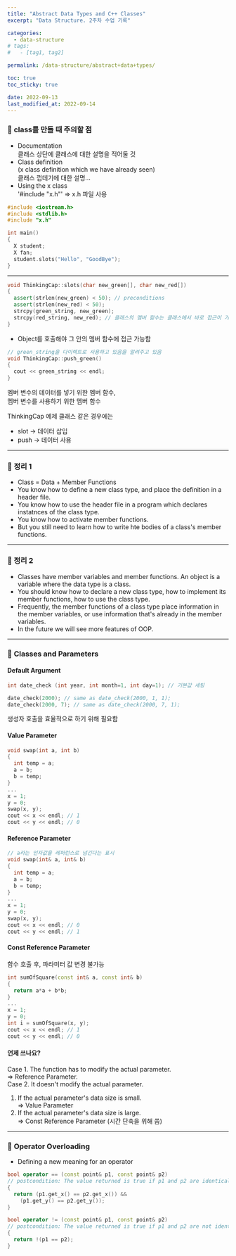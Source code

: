 ```yaml
---
title: "Abstract Data Types and C++ Classes"
excerpt: "Data Structure. 2주차 수업 기록"

categories:
  - data-structure
# tags:
#   - [tag1, tag2]

permalink: /data-structure/abstract+data+types/

toc: true
toc_sticky: true

date: 2022-09-13
last_modified_at: 2022-09-14
---
```

 
### 🧩 <b>class를 만들 때 주의할 점</b>
* Documentation <br>
클래스 상단에 클래스에 대한 설명을 적어둘 것
* Class definition <br>
(x class definition which we have already seen) <br>
클래스 껍데기에 대한 설명...
* Using the x class <br>
'#include "x.h"' => x.h 파일 사용 <br>

``` c++
#include <iostream.h>
#include <stdlib.h>
#include "x.h"

int main()
{
  X student;
  X fan;
  student.slots("Hello", "GoodBye");
}
```
---
 
``` c++
void ThinkingCap::slots(char new_green[], char new_red[])
{
  assert(strlen(new_green) < 50); // preconditions
  assert(strlen(new_red) < 50);
  strcpy(green_string, new_green);
  strcpy(red_string, new_red); // 클래스의 멤버 함수는 클래스에서 바로 접근이 가능
}
```
* Object를 호출해야 그 안의 멤버 함수에 접근 가능함

``` c++
// green_string을 다이렉트로 사용하고 있음을 알려주고 있음
void ThinkingCap::push_green()
{
  cout << green_string << endl;
}
```

멤버 변수의 데이터를 넣기 위한 멤버 함수, <br>
멤버 변수를 사용하기 위한 멤버 함수

ThinkingCap 예제 클래스 같은 경우에는 <br>
* slot -> 데이터 삽입 <br>
* push -> 데이터 사용

---

### 🧩 <b>정리 1</b>
* Class = Data + Member Functions
* You know how to define a new class type, and place the definition in a header file.
* You know how to use the header file in a program which declares instatnces of the class type.
* You know how to activate member functions.
* But you still need to learn how to write hte bodies of a class's member functions.

---

### 🧩 <b>정리 2</b>
* Classes have member variables and member functions. An object is a variable where the data type is a class.
* You should know how to declare a new class type, how to implement its member functions, how to use the class type.
* Frequently, the member functions of a class type place information in the member variables, or use information that's already in the member variables.
* In the future we will see more features of OOP. 

---

### 🧩 <b>Classes and Parameters</b>
#### <b>Default Argument</b>
``` c++
int date_check (int year, int month=1, int day=1); // 기본값 세팅

date_check(2000); // same as date_check(2000, 1, 1);
date_check(2000, 7); // same as date_check(2000, 7, 1);
```
생성자 호출을 효율적으로 하기 위해 필요함 <br>

#### <b>Value Parameter</b>
``` c++
void swap(int a, int b)
{
  int temp = a;
  a = b;
  b = temp;
}
...
x = 1;
y = 0;
swap(x, y);
cout << x << endl; // 1
cout << y << endl; // 0
```

#### <b>Reference Parameter</b>
``` c++
// a라는 인자값을 레퍼런스로 넘긴다는 표시
void swap(int& a, int& b) 
{
  int temp = a;
  a = b;
  b = temp;
}
...
x = 1;
y = 0;
swap(x, y);
cout << x << endl; // 0
cout << y << endl; // 1
```

#### <b>Const Reference Parameter</b>
함수 호출 후, 파라미터 값 변경 불가능
``` c++
int sumOfSquare(const int& a, const int& b)
{
  return a*a + b*b;
}
...
x = 1; 
y = 0;
int i = sumOfSquare(x, y);
cout << x << endl; // 1
cout << y << endl; // 0
```

#### <b>언제 쓰나요?</b>
Case 1. The function has to modify the actual parameter.<br>
=> Reference Parameter. <br>
Case 2. It doesn't modify the actual parameter.<br>
1) If the actual parameter's data size is small.<br>
=> Value Parameter
2) If the actual parameter's data size is large. <br>
=> Const Reference Parameter (시간 단축을 위해 씀)

---

### 🧩 <b>Operator Overloading</b>
- Defining a new meaning for an operator
``` c++
bool operator == (const point& p1, const point& p2)
// postcondition: The value returned is true if p1 and p2 are identical. Otherwise, false is returned.
{
  return (p1.get_x() == p2.get_x()) &&
    (p1.get_y() == p2.get_y());
}

bool operator != (const point& p1, const point& p2)
// postcondition: The value returned is true if p1 and p2 are not identical. Otherwise, false is returned.
{
  return !(p1 == p2);
}
```
